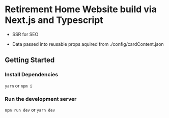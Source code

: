 # Retirement Home Website build via Next.js and Typescript

- SSR for SEO

- Data passed into reusable props aquired from ./config/cardContent.json

## Getting Started

### Install Dependencies

`yarn` or `npm i`

### Run the development server

`npm run dev` or `yarn dev`
